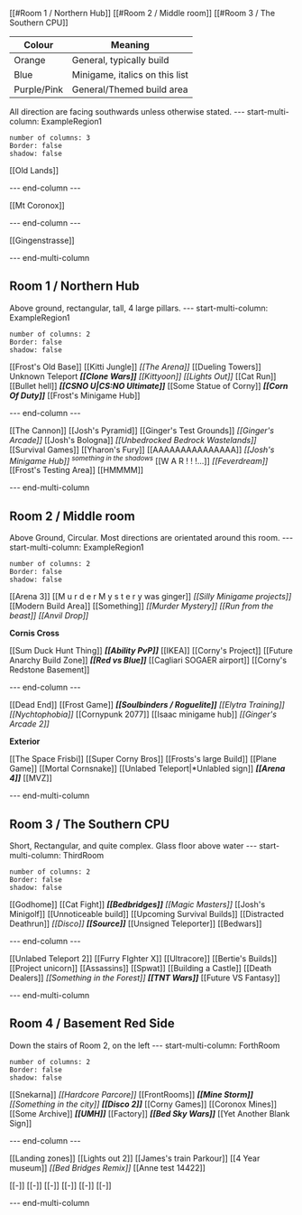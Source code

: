 [[#Room 1 / Northern Hub]]
[[#Room 2 / Middle room]]
[[#Room 3 / The Southern CPU]]

| Colour      | Meaning                        |
| ----------- | ------------------------------ |
| Orange      | General, typically build       |
| Blue        | Minigame, italics on this list |
| Purple/Pink | General/Themed build area      |
All direction are facing southwards unless otherwise stated.
--- start-multi-column: ExampleRegion1  
```column-settings  
number of columns: 3
Border: false
shadow: false
```

[[Old Lands]]

--- end-column ---

[[Mt Coronox]]

--- end-column ---

[[Gingenstrasse]]

--- end-multi-column
## Room 1 / Northern Hub
Above ground, rectangular, tall, 4 large pillars.
--- start-multi-column: ExampleRegion1  

```column-settings  
number of columns: 2
Border: false
shadow: false
```

[[Frost's Old Base]]
[[Kitti Jungle]]
*[[The Arena]]*
[[Dueling Towers]]
Unknown Teleport
***[[Clone Wars]]***
*[[Kittyoon]]*
*[[Lights Out]]*
[[Cat Run]]
[[Bullet hell]]
***[[CSNO U|CS:NO Ultimate]]***
[[Some Statue of Corny]]
***[[Corn Of Duty]]***
[[Frost's Minigame Hub]]

--- end-column ---

[[The Cannon]]
[[Josh's Pyramid]]
[[Ginger's Test Grounds]]
*[[Ginger's Arcade]]*
[[Josh's Bologna]]
*[[Unbedrocked Bedrock Wastelands]]*
[[Survival Games]]
[[Yharon's Fury]]
[[AAAAAAAAAAAAAAA]]
*[[Josh's Minigame Hub]]* <sup>*something in the shadows*</sup>
[[W A R ! ! !...]]
*[[Feverdream]]*
[[Frost's Testing Area]]
[[HMMMM]]

--- end-multi-column
## Room 2 / Middle room
Above Ground, Circular.
Most directions are orientated around this room.
--- start-multi-column: ExampleRegion1  

```column-settings  
number of columns: 2
Border: false
shadow: false
```

[[Arena 3]]
[[M u r d e r   M y s t e r y   was ginger]]
*[[Silly Minigame projects]]*
[[Modern Build Area]]
[[Something]]
*[[Murder Mystery]]*
*[[Run from the beast]]*
*[[Anvil Drop]]*

**Cornis Cross**

[[Sum Duck Hunt Thing]]
***[[Ability PvP]]***
[[IKEA]]
[[Corny's Project]]
[[Future Anarchy Build Zone]]
***[[Red vs Blue]]***
[[Cagliari SOGAER airport]]
[[Corny's Redstone Basement]]

--- end-column ---

[[Dead End]]
[[Frost Game]]
***[[Soulbinders / Roguelite]]***
*[[Elytra Training]]*
*[[Nychtophobia]]*
[[Cornypunk 2077]]
[[Isaac minigame hub]]
*[[Ginger's Arcade 2]]*

**Exterior**

[[The Space Frisbi]]
[[Super Corny Bros]]
[[Frosts's large Build]]
[[Plane Game]]
[[Mortal Cornsnake]]
[[Unlabed Teleport|*Unlabled sign]]
***[[Arena 4]]***
[[MVZ]]

--- end-multi-column
## Room 3 / The Southern CPU
Short, Rectangular, and quite complex. Glass floor above water
--- start-multi-column: ThirdRoom

```column-settings  
number of columns: 2
Border: false
shadow: false
```

[[Godhome]]
[[Cat Fight]]
***[[Bedbridges]]***
*[[Magic Masters]]*
[[Josh's Minigolf]]
[[Unnoticeable build]]
[[Upcoming Survival Builds]]
[[Distracted Deathrun]]
*[[Disco]]*
***[[Source]]***
[[Unsigned Teleporter]]
[[Bedwars]]

--- end-column ---

[[Unlabed Teleport 2]]
[[Furry FIghter X]]
[[Ultracore]]
[[Bertie's Builds]]
[[Project unicorn]]
[[Assassins]]
[[Spwat]]
[[Building a Castle]]
[[Death Dealers]]
*[[Something in the Forest]]*
***[[TNT Wars]]***
[[Future VS Fantasy]]

--- end-multi-column
## Room 4 / Basement Red Side
Down the stairs of Room 2, on the left
--- start-multi-column: ForthRoom

```column-settings  
number of columns: 2
Border: false
shadow: false
```

[[Snekarna]]
*[[Hardcore Parcore]]*
[[FrontRooms]]
***[[Mine Storm]]***
*[[Something in the city]]*
***[[Disco 2]]***
[[Corny Games]]
[[Coronox Mines]]
[[Some Archive]]
***[[UMH]]***
[[Factory]]
***[[Bed Sky Wars]]***
[[Yet Another Blank Sign]]

--- end-column ---

[[Landing zones]]
[[Lights out 2]]
[[James's train Parkour]]
[[4 Year museum]]
*[[Bed Bridges Remix]]*
[[Anne test 14422]]

[[-]]
[[-]]
[[-]]
[[-]]
[[-]]
[[-]]

--- end-multi-column

